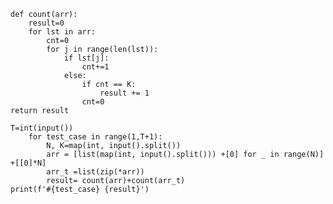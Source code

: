     def count(arr):
        result=0
        for lst in arr:
            cnt=0
            for j in range(len(lst)):
                if lst[j]:
                    cnt+=1
                else:
                    if cnt == K:
                        result += 1
                    cnt=0
    return result

    T=int(input())
        for test_case in range(1,T+1):
            N, K=map(int, input().split())
            arr = [list(map(int, input().split())) +[0] for _ in range(N)] +[[0]*N]
            arr_t =list(zip(*arr))
            result= count(arr)+count(arr_t)
    print(f'#{test_case} {result}')



